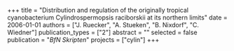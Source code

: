 +++
title = "Distribution and regulation of the originally tropical cyanobacterium Cylindrospermopsis raciborskii at its northern limits"
date = 2006-01-01
authors = ["J. Ruecker", "A. Stueken", "B. Nixdorf", "C. Wiedner"]
publication_types = ["2"]
abstract = ""
selected = false
publication = "*BfN Skripten*"
projects = ["cylin"]
+++

